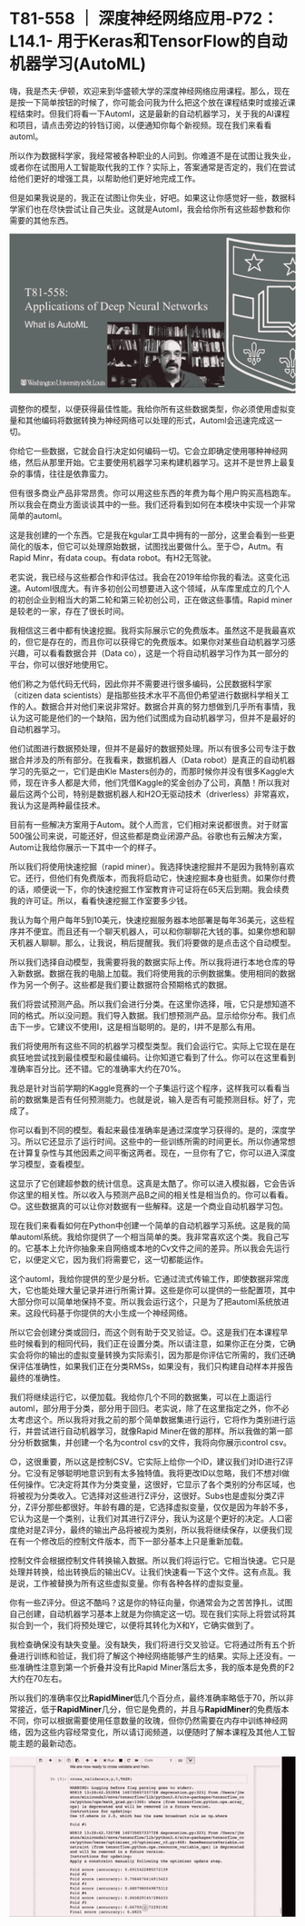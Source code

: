 # T81-558 ｜ 深度神经网络应用-P72：L14.1- 用于Keras和TensorFlow的自动机器学习(AutoML) 

嗨，我是杰夫·伊顿，欢迎来到华盛顿大学的深度神经网络应用课程。那么，现在是按一下简单按钮的时候了，你可能会问我为什么把这个放在课程结束时或接近课程结束时。但我们将看一下Automl，这是最新的自动机器学习，关于我的AI课程和项目，请点击旁边的铃铛订阅，以便通知你每个新视频。现在我们来看看automl。

所以作为数据科学家，我经常被各种职业的人问到。你难道不是在试图让我失业，或者你在试图用人工智能取代我的工作？实际上，答案通常是否定的，我们在尝试给他们更好的增强工具，以帮助他们更好地完成工作。

但是如果我说是的，我正在试图让你失业，好吧。如果这让你感觉好一些，数据科学家们也在尽快尝试让自己失业。这就是Automl，我会给你所有这些超参数和你需要的其他东西。

![](img/67b8d48f06378eb6160104ddd9b99eab_1.png)

调整你的模型，以便获得最佳性能。我给你所有这些数据类型，你必须使用虚拟变量和其他编码将数据转换为神经网络可以处理的形式，Automl会迅速完成这一切。

你给它一些数据，它就会自行决定如何编码一切。它会立即确定使用哪种神经网络，然后从那里开始。它主要使用机器学习来构建机器学习。这并不是世界上最复杂的事情，往往是依靠蛮力。

但有很多商业产品非常昂贵。你可以用这些东西的年费为每个用户购买高档跑车。所以我会在商业方面谈谈其中的一些。我们还将看到如何在本模块中实现一个非常简单的automl。

这是我创建的一个东西。它是我在kgular工具中拥有的一部分，这里会看到一些更简化的版本，但它可以处理原始数据，试图找出要做什么。至于😊，Autm。有Rapid Minr，有data coup。有data robot。有H2无驾驶。

老实说，我已经与这些都合作和评估过。我会在2019年给你我的看法。这变化迅速。Automl很庞大。有许多初创公司想要进入这个领域，从车库里成立的几个人的初创企业到相当大的第二轮和第三轮初创公司，正在做这些事情。Rapid miner是较老的一家，存在了很长时间。

我相信这三者中都有快速挖掘。我将实际展示它的免费版本。虽然这不是我最喜欢的，但它是存在的，而且你可以获得它的免费版本。如果你对某些自动机器学习感兴趣，可以看看数据合并（Data co），这是一个将自动机器学习作为其一部分的平台，你可以很好地使用它。

他们称之为低代码无代码，因此你并不需要进行很多编码，公民数据科学家（citizen data scientists）是指那些技术水平不高但仍希望进行数据科学相关工作的人。数据合并对他们来说非常好。数据合并真的努力想做到几乎所有事情，我认为这可能是他们的一个缺陷，因为他们试图成为自动机器学习，但并不是最好的自动机器学习。

他们试图进行数据预处理，但并不是最好的数据预处理。所以有很多公司专注于数据合并涉及的所有部分。在我看来，数据机器人（Data robot）是真正的自动机器学习的先驱之一，它们是由Kle Masters创办的，而那时候你并没有很多Kaggle大师，现在许多人都是大师，他们凭借Kaggle的奖金创办了公司，真酷！所以我对最后这两个公司，特别是数据机器人和H2O无驱动技术（driverless）非常喜欢，我认为这是两种最佳技术。

目前有一些解决方案用于Autom。就个人而言，它们相对来说都很贵。对于财富500强公司来说，可能还好，但这些都是商业闭源产品。谷歌也有云解决方案，Autom让我给你展示一下其中一个的样子。

所以我们将使用快速挖掘（rapid miner）。我选择快速挖掘并不是因为我特别喜欢它。还行，但他们有免费版本，而我将启动它，快速挖掘本身也挺贵。如果你付费的话，顺便说一下，你的快速挖掘工作室教育许可证将在65天后到期。我会续费我的许可证。所以，看看快速挖掘工作室要多少钱。

我认为每个用户每年5到10美元，快速挖掘服务器本地部署是每年36美元，这些程序并不便宜。而且还有一个聊天机器人，可以和你聊聊花大钱的事。如果你想和聊天机器人聊聊。那么，让我说，稍后提醒我。我们将要做的是点击这个自动模型。

所以我们选择自动模型，我需要将我的数据实际上传。所以我将进行本地仓库的导入新数据。数据在我的电脑上加载。我们将使用我的示例数据集。使用相同的数据作为另一个例子。这些都是我们要让数据符合预期格式的数据。

我们将尝试预测产品。所以我们会进行分类。在这里你选择，哦，它只是想知道不同的格式。所以没问题。我们导入数据。我们想预测产品。显示给你分布。我们点击下一步。它建议不使用I，这是相当聪明的。是的，I并不是那么有用。

我们将使用所有这些不同的机器学习模型类型。我们会运行它。实际上它现在是在疯狂地尝试找到最佳模型和最佳编码。让你知道它看到了什么。你可以在这里看到准确率百分比。还不错。它的准确率大约在70%。

我总是针对当前学期的Kaggle竞赛的一个子集运行这个程序，这样我可以看看当前的数据集是否有任何预测能力。也就是说，输入是否有可能预测目标。好了，完成了。

你可以看到不同的模型。看起来最佳准确率是通过深度学习获得的。是的，深度学习。所以它还显示了运行时间。这些中的一些训练所需的时间更长。所以你通常想在计算复杂性与其他因素之间平衡这两者。现在，一旦你有了它，你可以进入深度学习模型，查看模型。

这显示了它创建超参数的统计信息。这真是太酷了。你可以进入模拟器，它会告诉你这里的相关性。所以收入与预测产品B之间的相关性是相当负的。你可以看看。😊。这些数据真的可以让你对数据有一些解释。这是一个商业自动机器学习包。

现在我们来看看如何在Python中创建一个简单的自动机器学习系统。这是我的简单automl系统。我给你提供了一个相当简单的类。我非常喜欢这个类。我自己写的。它基本上允许你抽象来自网络或本地的Cv文件之间的差异。所以我会先运行它，以便定义它，因为我们将需要它，这一切都能运作。

这个automl，我给你提供的至少是分析。它通过流式传输工作，即使数据非常庞大，它也能处理大量记录并进行所需计算。这些是你可以提供的一些配置项，其中大部分你可以简单地保持不变。所以我会运行这个，只是为了把automl系统放进来。这段代码基于你提供的大小生成一个神经网络。

所以它会创建分类或回归，而这个则有助于交叉验证。😊。这是我们在本课程早些时候看到的相同代码，我们正在设置分类。所以请注意，如果你正在分类，它确实会将你的输出的虚拟变量转换为实际索引，因为那是你评估它所需的，我们还确保评估准确性，如果我们正在分类RMSs，如果没有，我们只构建自动样本并报告最终的准确性。

我们将继续运行它，以便加载。我给你几个不同的数据集，可以在上面运行automl，部分用于分类，部分用于回归。老实说，除了在这里指定之外，你不必太考虑这个。所以我将对我之前的那个简单数据集进行运行，它将作为类别进行运行，并尝试进行自动机器学习，就像Rapid Miner在做的那样。所以我做的第一部分分析数据集，并创建一个名为control csv的文件，我将向你展示control csv。

😊，这很重要，所以这是控制CSV。它实际上给你一个ID，建议我们对ID进行Z评分。它没有足够聪明地意识到有太多独特值。我将更改ID以忽略，我们不想对I做任何操作。它决定将其作为分类变量，这很好，它显示了各个类别的分布区域，也将被视为分类收入。它选择对这些进行Z评分，这很好。Subs也是虚拟分类Z评分，Z评分那些都很好。年龄有趣的是，它选择虚拟变量，仅仅是因为年龄不多，它认为这是一个类别，让我们对其进行Z评分，我认为这是个更好的决定。人口密度绝对是Z评分，最终的输出产品将被视为类别，所以我将继续保存，以便我们现在有一个修改后的控制文件版本，而下一部分基本上只是重新加载。

控制文件会根据控制文件转换输入数据。所以我们将运行它。它相当快速。它只是处理并转换，给出转换后的输出CV。让我们快速看一下这个文件。这有点乱。我是说，工作被替换为所有这些虚拟变量。你有各种各样的虚拟变量。

你有一些Z评分。但这不酷吗？这是你的特征向量，你通常会为之苦苦挣扎，试图自己创建，自动机器学习基本上就是为你搞定这一切。现在我们实际上将尝试将其拟合到一个，我们将预处理它，以便将其转化为X和Y，它确实做到了。

我检查确保没有缺失变量。没有缺失，我们将进行交叉验证。它将通过所有五个折叠进行训练和验证，我们将了解这个神经网络能够产生的结果。实际上还没有。一些准确性注意到第一个折叠并没有比Rapid Miner落后太多，我的版本是免费的F2大约在70左右。

所以我们的准确率仅比**RapidMiner**低几个百分点，最终准确率略低于70，所以非常接近，低于**RapidMiner**几分，但它是免费的，并且与**RapidMiner**的免费版本不同，你可以根据需要使用任意数量的玫瑰，但你仍然需要在内存中训练神经网络，因为这些内容经常变化，所以请订阅频道，以便随时了解本课程及其他人工智能主题的最新动态。

![](img/67b8d48f06378eb6160104ddd9b99eab_3.png)
